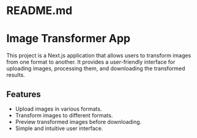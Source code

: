 # README.md

# Image Transformer App

This project is a Next.js application that allows users to transform images from one format to another. It provides a user-friendly interface for uploading images, processing them, and downloading the transformed results.

## Features

- Upload images in various formats.
- Transform images to different formats.
- Preview transformed images before downloading.
- Simple and intuitive user interface.


